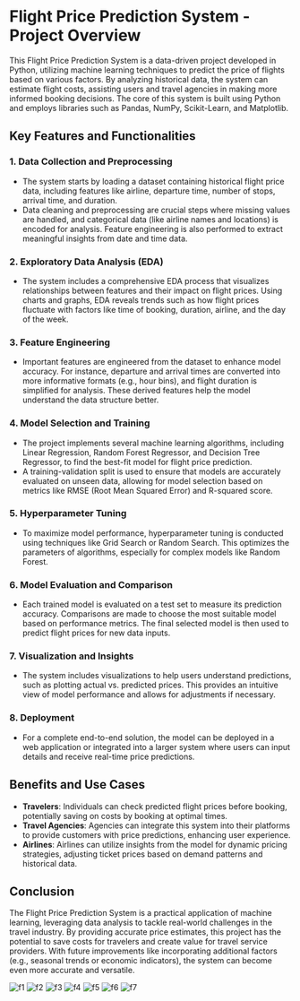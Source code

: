 # Flight Price Prediction System - Project Overview

This Flight Price Prediction System is a data-driven project developed in Python, utilizing machine learning techniques to predict the price of flights based on various factors. By analyzing historical data, the system can estimate flight costs, assisting users and travel agencies in making more informed booking decisions. The core of this system is built using Python and employs libraries such as Pandas, NumPy, Scikit-Learn, and Matplotlib.

## Key Features and Functionalities

### 1. Data Collection and Preprocessing
- The system starts by loading a dataset containing historical flight price data, including features like airline, departure time, number of stops, arrival time, and duration.
- Data cleaning and preprocessing are crucial steps where missing values are handled, and categorical data (like airline names and locations) is encoded for analysis. Feature engineering is also performed to extract meaningful insights from date and time data.

### 2. Exploratory Data Analysis (EDA)
- The system includes a comprehensive EDA process that visualizes relationships between features and their impact on flight prices. Using charts and graphs, EDA reveals trends such as how flight prices fluctuate with factors like time of booking, duration, airline, and the day of the week.

### 3. Feature Engineering
- Important features are engineered from the dataset to enhance model accuracy. For instance, departure and arrival times are converted into more informative formats (e.g., hour bins), and flight duration is simplified for analysis. These derived features help the model understand the data structure better.

### 4. Model Selection and Training
- The project implements several machine learning algorithms, including Linear Regression, Random Forest Regressor, and Decision Tree Regressor, to find the best-fit model for flight price prediction.
- A training-validation split is used to ensure that models are accurately evaluated on unseen data, allowing for model selection based on metrics like RMSE (Root Mean Squared Error) and R-squared score.

### 5. Hyperparameter Tuning
- To maximize model performance, hyperparameter tuning is conducted using techniques like Grid Search or Random Search. This optimizes the parameters of algorithms, especially for complex models like Random Forest.

### 6. Model Evaluation and Comparison
- Each trained model is evaluated on a test set to measure its prediction accuracy. Comparisons are made to choose the most suitable model based on performance metrics. The final selected model is then used to predict flight prices for new data inputs.

### 7. Visualization and Insights
- The system includes visualizations to help users understand predictions, such as plotting actual vs. predicted prices. This provides an intuitive view of model performance and allows for adjustments if necessary.

### 8. Deployment
- For a complete end-to-end solution, the model can be deployed in a web application or integrated into a larger system where users can input details and receive real-time price predictions.

## Benefits and Use Cases

- **Travelers**: Individuals can check predicted flight prices before booking, potentially saving on costs by booking at optimal times.
- **Travel Agencies**: Agencies can integrate this system into their platforms to provide customers with price predictions, enhancing user experience.
- **Airlines**: Airlines can utilize insights from the model for dynamic pricing strategies, adjusting ticket prices based on demand patterns and historical data.

## Conclusion

The Flight Price Prediction System is a practical application of machine learning, leveraging data analysis to tackle real-world challenges in the travel industry. By providing accurate price estimates, this project has the potential to save costs for travelers and create value for travel service providers. With future improvements like incorporating additional factors (e.g., seasonal trends or economic indicators), the system can become even more accurate and versatile.


![f1](https://github.com/user-attachments/assets/565c19bd-298a-4575-9032-a831571a7ec2)
![f2](https://github.com/user-attachments/assets/d81a0e4e-981c-4e96-84bd-aae12c400578)
![f3](https://github.com/user-attachments/assets/fe6653ea-3003-428a-bc6f-dc7ac70fe466)
![f4](https://github.com/user-attachments/assets/b02188f0-8efa-42c3-8232-49bb68f5986f)
![f5](https://github.com/user-attachments/assets/ef88a95e-33d4-4627-8271-38c0c5081a21)
![f6](https://github.com/user-attachments/assets/2561265b-87e3-4be4-8e4d-0ce528277fdb)
![f7](https://github.com/user-attachments/assets/5abe5961-a896-45dd-aeb9-116afd20e327)


